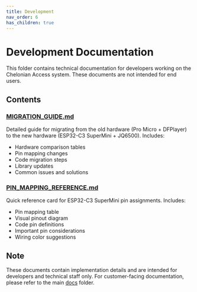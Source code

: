 ```yaml
---
title: Development
nav_order: 6
has_children: true
---
```


# Development Documentation

This folder contains technical documentation for developers working on the Chelonian Access system. These documents are not intended for end users.

## Contents

### [MIGRATION_GUIDE.md](./MIGRATION_GUIDE.md)
Detailed guide for migrating from the old hardware (Pro Micro + DFPlayer) to the new hardware (ESP32-C3 SuperMini + JQ6500). Includes:
- Hardware comparison tables
- Pin mapping changes
- Code migration steps
- Library updates
- Common issues and solutions

### [PIN_MAPPING_REFERENCE.md](./PIN_MAPPING_REFERENCE.md)
Quick reference card for ESP32-C3 SuperMini pin assignments. Includes:
- Pin mapping table
- Visual pinout diagram
- Code pin definitions
- Important pin considerations
- Wiring color suggestions

## Note

These documents contain implementation details and are intended for developers and technical staff only. For customer-facing documentation, please refer to the main [docs](../) folder.